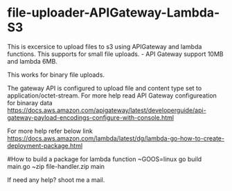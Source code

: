 # file-uploader-APIGateway-Lambda-S3
This is excersice to upload files to s3 using APIGateway and lambda functions.
This supports for small file uploads. -
API Gateway support 10MB and lambda 6MB.

This works for binary file uploads.

The gateway API is configured to upload file and content type set to application/octet-stream.
For more help read API Gateway configureation for binaray data
https://docs.aws.amazon.com/apigateway/latest/developerguide/api-gateway-payload-encodings-configure-with-console.html

For more help refer below link
https://docs.aws.amazon.com/lambda/latest/dg/lambda-go-how-to-create-deployment-package.html


#How to build a package for lambda function
~GOOS=linux go build main.go
~zip file-handler.zip main

If need any help? shoot me a mail.
